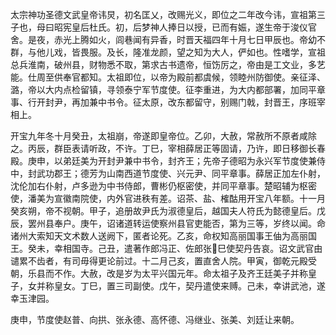 太宗神功圣德文武皇帝讳炅，初名匡乂，改赐光义，即位之二年改今讳，宣祖第三子也，母曰昭宪皇后杜氏。初，后梦神人捧日以授，已而有娠，遂生帝于浚仪官舍。是夜，赤光上腾如火，闾巷闻有异香，时晋天福四年十月七日甲辰也。帝幼不群，与他儿戏，皆畏服。及长，隆准龙颜，望之知为大人，俨如也。性嗜学，宣祖总兵淮南，破州县，财物悉不取，第求古书遗帝，恒饬厉之，帝由是工文业，多艺能。仕周至供奉官都知。太祖即位，以帝为殿前都虞候，领睦州防御使。亲征泽、潞，帝以大内点检留镇，寻领泰宁军节度使。征李重进，为大内都部署，加同平章事、行开封尹，再加兼中书令。征太原，改东都留守，别赐门戟，封晋王，序班宰相上。

开宝九年冬十月癸丑，太祖崩，帝遂即皇帝位。乙卯，大赦，常赦所不原者咸除之。丙辰，群臣表请听政，不许。丁巳，宰相薛居正等固请，乃许，即日移御长春殿。庚申，以弟廷美为开封尹兼中书令，封齐王；先帝子德昭为永兴军节度使兼侍中，封武功郡王；德芳为山南西道节度使、兴元尹、同平章事。薛居正加左仆射，沈伦加右仆射，卢多逊为中书侍郎，曹彬仍枢密使，并同平章事。楚昭辅为枢密使，潘美为宣徽南院使，内外官进秩有差。诏茶、盐、榷酤用开宝八年额。十一月癸亥朔，帝不视朝。甲子，追册故尹氏为淑德皇后，越国夫人符氏为懿德皇后。戊辰，罢州县奉户。庚午，诏诸道转运使察州县官吏能否，第为三等，岁终以闻。命诸州大索知天文术数人送阙下，匿者论死。乙亥，命权知高丽国事王伷为高丽国王。癸未，幸相国寺。己丑，遣著作郎冯正、佐郎张巳使契丹告哀。诏文武官由谴累不齿者，有司毋得更论前过。十二月己亥，置直舍人院。甲寅，御乾元殿受朝，乐县而不作。大赦，改是岁为太平兴国元年。命太祖子及齐王廷美子并称皇子，女并称皇女。丁巳，置三司副使。戊午，契丹遣使来赙。己未，幸讲武池，遂幸玉津园。

庚申，节度使赵普、向拱、张永德、高怀德、冯继业、张美、刘廷让来朝。